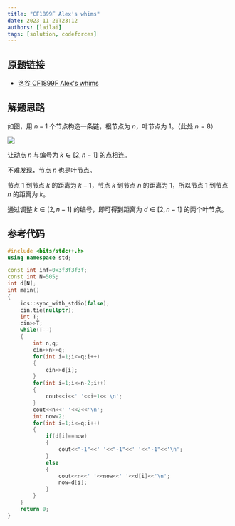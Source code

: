 ```yaml
---
title: "CF1899F Alex's whims"
date: 2023-11-20T23:12
authors: [lailai]
tags: [solution, codeforces]
---
```


## 原题链接

- [洛谷 CF1899F Alex's whims](https://www.luogu.com.cn/problem/CF1899F)

<!-- truncate -->

## 解题思路

如图，用 $n-1$ 个节点构造一条链，根节点为 $n$，叶节点为 $1$。（此处 $n=8$）

![](https://cdn.luogu.com.cn/upload/image_hosting/i8e6ksjf.png)

让动点 $n$ 与编号为 $k\in[2,n-1]$ 的点相连。

不难发现，节点 $n$ 也是叶节点。

节点 $1$ 到节点 $k$ 的距离为 $k-1$，节点 $k$ 到节点 $n$ 的距离为 $1$，所以节点 $1$ 到节点 $n$ 的距离为 $k$。

通过调整 $k\in[2,n-1]$ 的编号，即可得到距离为 $d\in[2,n-1]$ 的两个叶节点。

## 参考代码

```cpp
#include <bits/stdc++.h>
using namespace std;

const int inf=0x3f3f3f3f;
const int N=505;
int d[N];
int main()
{
	ios::sync_with_stdio(false);
	cin.tie(nullptr);
	int T;
	cin>>T;
	while(T--)
	{
		int n,q;
		cin>>n>>q;
		for(int i=1;i<=q;i++)
		{
			cin>>d[i];
		}
		for(int i=1;i<=n-2;i++)
		{
			cout<<i<<' '<<i+1<<'\n';
		}
		cout<<n<<' '<<2<<'\n';
		int now=2;
		for(int i=1;i<=q;i++)
		{
			if(d[i]==now)
			{
				cout<<"-1"<<' '<<"-1"<<' '<<"-1"<<'\n';
			}
			else
			{
				cout<<n<<' '<<now<<' '<<d[i]<<'\n';
				now=d[i];
			}
		}
	}
    return 0;
}
```
